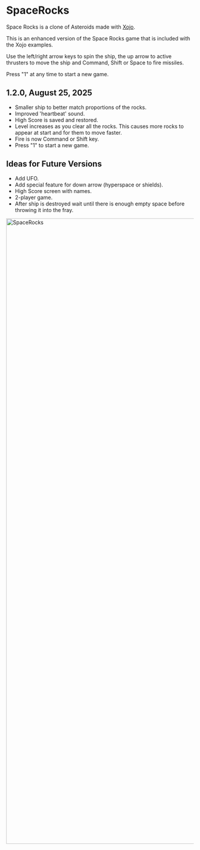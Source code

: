 # SpaceRocks

Space Rocks is a clone of Asteroids made with [Xojo](https://www.xojo.com).

This is an enhanced version of the Space Rocks game that is included with the Xojo examples.

Use the left/right arrow keys to spin the ship, the up arrow to active thrusters to move the ship and Command, Shift or Space to fire missiles.

Press "1" at any time to start a new game.

## 1.2.0, August 25, 2025
* Smaller ship to better match proportions of the rocks.
* Improved 'heartbeat' sound.
* High Score is saved and restored.
* Level increases as you clear all the rocks. This causes more rocks to appear at start and for them to move faster.
* Fire is now Command or Shift key.
* Press "1" to start a new game.

## Ideas for Future Versions

* Add UFO.
* Add special feature for down arrow (hyperspace or shields).
* High Score screen with names.
* 2-player game.
* After ship is destroyed wait until there is enough empty space before throwing it into the fray.


<img width="2024" height="1680" alt="SpaceRocks" src="https://github.com/user-attachments/assets/d3c629d7-55b0-4b8d-b1fa-966a6b0e4fc9" />
